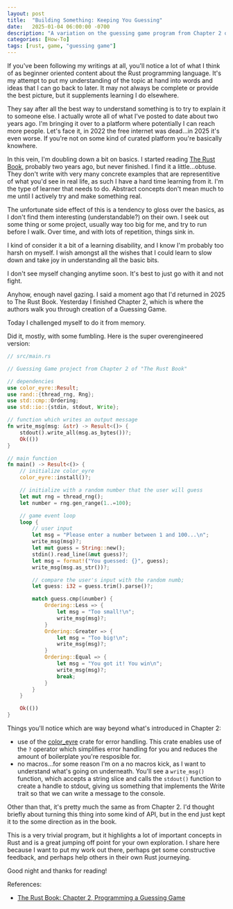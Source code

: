 ```yaml
---
layout: post
title:  "Building Something: Keeping You Guessing"
date:   2025-01-04 06:00:00 -0700
description: "A variation on the guessing game program from Chapter 2 of the Rust Book"
categories: [How-To]
tags: [rust, game, "guessing game"]
---
```


If you've been following my writings at all, you'll notice a lot of what I think of as beginner oriented content about the Rust programming language. It's my attempt to put my understanding of the topic at hand into words and ideas that I can go back to later. It may not always be complete or provide the best picture, but it supplements learning I do elsewhere.

<!--more-->

They say after all the best way to understand something is to try to explain it to someone else. I actually wrote all of what I've posted to date about two years ago. I'm bringing it over to a platform where potentially I can reach more people. Let's face it, in 2022 the free internet was dead...in 2025 it's even worse. If you're not on some kind of curated platform you're basically knowhere.

In this vein, I'm doubling down a bit on basics. I started reading [The Rust Book](https://doc.rust-lang.org/book/title-page.html), probably two years ago, but never finished. I find it a little...obtuse. They don't write with very many concrete examples that are representitive of what you'd see in real life, as such I have a hard time learning from it. I'm the type of learner that needs to do. Abstract concepts don't mean much to me until I actively try and make something real.

The unfortunate side effect of this is a tendency to gloss over the basics, as I don't find them interesting (understandable?) on their own. I seek out some thing or some project, usually way too big for me, and try to run before I walk. Over time, and with lots of repetition, things sink in.

I kind of consider it a bit of a learning disability, and I know I'm probably too harsh on myself. I wish amongst all the wishes that I could learn to slow down and take joy in understanding all the basic bits.

I don't see myself changing anytime soon. It's best to just go with it and not fight.

Anyhow, enough navel gazing. I said a moment ago that I'd returned in 2025 to The Rust Book. Yesterday I finished Chapter 2, which is where the authors walk you through creation of a Guessing Game.

Today I challenged myself to do it from memory.

Did it, mostly, with some fumbling. Here is the super overengineered version:

```Rust
// src/main.rs

// Guessing Game project from Chapter 2 of "The Rust Book"

// dependencies
use color_eyre::Result;
use rand::{thread_rng, Rng};
use std::cmp::Ordering;
use std::io::{stdin, stdout, Write};

// function which writes an output message
fn write_msg(msg: &str) -> Result<()> {
    stdout().write_all(msg.as_bytes())?;
    Ok(())
}

// main function
fn main() -> Result<()> {
    // initialize color_eyre
    color_eyre::install()?;

    // initialize with a random number that the user will guess
    let mut rng = thread_rng();
    let number = rng.gen_range(1..=100);

    // game event loop
    loop {
        // user input
        let msg = "Please enter a number between 1 and 100...\n";
        write_msg(msg)?;
        let mut guess = String::new();
        stdin().read_line(&mut guess)?;
        let msg = format!("You guessed: {}", guess);
        write_msg(msg.as_str())?;

        // compare the user's input with the random numb;
        let guess: i32 = guess.trim().parse()?;

        match guess.cmp(&number) {
            Ordering::Less => {
                let msg = "Too small!\n";
                write_msg(msg)?;
            }
            Ordering::Greater => {
                let msg = "Too big!\n";
                write_msg(msg)?;
            }
            Ordering::Equal => {
                let msg = "You got it! You win\n";
                write_msg(msg)?;
                break;
            }
        }
    }

    Ok(())
}
```

Things you'll notice which are way beyond what's introduced in Chapter 2:

- use of the [color_eyre](https://crates.io/crates/color-eyre) crate for error handling. This crate enables use of the `?` operator which simplifies error handling for you and reduces the amount of boilerplate you're resposible for.
- no macros...for some reason I'm on a no macros kick, as I want to understand what's going on underneath. You'll see a `write_msg()` function, which accepts a string slice and calls the `stdout()` function to create a handle to stdout, giving us something that implements the Write trait so that we can write a message to the console.

Other than that, it's pretty much the same as from Chapter 2. I'd thought briefly about turning this thing into some kind of API, but in the end just kept it to the some direction as in the book.

This is a very trivial program, but it highlights a lot of important concepts in Rust and is a great jumping off point for your own exploration. I share here because I want to put my work out there, perhaps get some constructive feedback, and perhaps help others in their own Rust journeying.

Good night and thanks for reading!

References:

- [The Rust Book: Chapter 2, Programming a Guessing Game](https://doc.rust-lang.org/book/ch02-00-guessing-game-tutorial.html)
